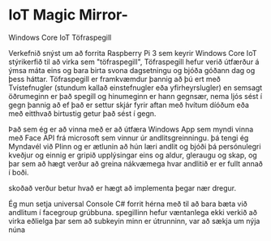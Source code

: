 # IoT Magic Mirror-
Windows Core IoT Töfraspegill

Verkefnið snýst um að forrita Raspberry Pi 3 sem keyrir Windows Core IoT stýrikerfið til að virka sem "töfraspegill", Töfraspegill hefur verið útfærður á ýmsa máta eins og bara birta svona dagsetningu og bjóða góðann dag og þess háttar. Töfraspegill er framkvæmdur þannig að þú ert með Tvístefnugler (stundum kallað einstefnugler eða yfirheyrslugler) en semsagt öðrumeginn er það spegill og hinumeginn er hann gegnsær, nema ljós sést í gegn þannig að ef það er settur skjár fyrir aftan með hvítum díóðum eða með eitthvað birtustig getur það sést í gegn.

Það sem ég er að vinna með er að útfæra Windows App sem myndi vinna með Face API frá microsoft sem vinnur úr andlitsgreinningu. þá tengi ég Myndavél við PIinn og er ætlunin að hún læri andlit og bjóði þá persónulegri kveðjur og einnig er gripið upplýsingar eins og aldur, gleraugu og skap, og þar sem að hægt verður að greina nákvæmega hvar andlitið er er fullt annað í boði.

skoðað verður betur hvað er hægt að implementa þegar nær dregur.

Ég mun setja universal Console C# forrit hérna með til að bara bæta við andlitum í facegroup grúbbuna. spegillinn hefur væntanlega ekki verkið að virka eðlielga þar sem að subkeyin minn er útrunninn, var að sækja um nýja núna
